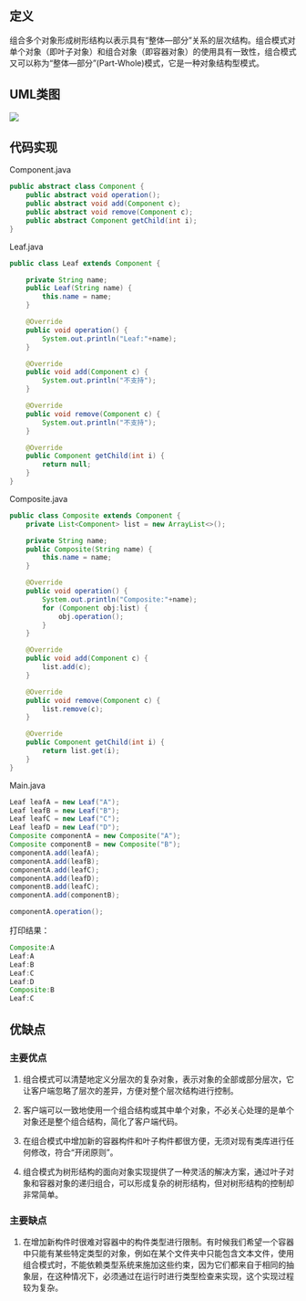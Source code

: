## 定义

组合多个对象形成树形结构以表示具有“整体—部分”关系的层次结构。组合模式对单个对象（即叶子对象）和组合对象（即容器对象）的使用具有一致性，组合模式又可以称为“整体—部分”(Part-Whole)模式，它是一种对象结构型模式。


## UML类图

![](https://github.com/GeorgePengZhang/DesignPattern-Java/blob/master/img/Composite/QQ%E6%88%AA%E5%9B%BE20190505192349.png)

## 代码实现

Component.java
``` java
public abstract class Component {
    public abstract void operation();
    public abstract void add(Component c);
    public abstract void remove(Component c);
    public abstract Component getChild(int i);
}
```

Leaf.java
``` java
public class Leaf extends Component {

    private String name;
    public Leaf(String name) {
        this.name = name;
    }

    @Override
    public void operation() {
        System.out.println("Leaf:"+name);
    }

    @Override
    public void add(Component c) {
        System.out.println("不支持");
    }

    @Override
    public void remove(Component c) {
        System.out.println("不支持");
    }

    @Override
    public Component getChild(int i) {
        return null;
    }
}
```

Composite.java
``` java
public class Composite extends Component {
    private List<Component> list = new ArrayList<>();

    private String name;
    public Composite(String name) {
        this.name = name;
    }

    @Override
    public void operation() {
        System.out.println("Composite:"+name);
        for (Component obj:list) {
            obj.operation();
        }
    }

    @Override
    public void add(Component c) {
        list.add(c);
    }

    @Override
    public void remove(Component c) {
        list.remove(c);
    }

    @Override
    public Component getChild(int i) {
        return list.get(i);
    }
}
```

Main.java
``` java
Leaf leafA = new Leaf("A");
Leaf leafB = new Leaf("B");
Leaf leafC = new Leaf("C");
Leaf leafD = new Leaf("D");
Composite componentA = new Composite("A");
Composite componentB = new Composite("B");
componentA.add(leafA);
componentA.add(leafB);
componentA.add(leafC);
componentA.add(leafD);
componentB.add(leafC);
componentA.add(componentB);

componentA.operation();
```

打印结果：
``` java
Composite:A
Leaf:A
Leaf:B
Leaf:C
Leaf:D
Composite:B
Leaf:C
```

## 优缺点

### 主要优点

1. 组合模式可以清楚地定义分层次的复杂对象，表示对象的全部或部分层次，它让客户端忽略了层次的差异，方便对整个层次结构进行控制。

2. 客户端可以一致地使用一个组合结构或其中单个对象，不必关心处理的是单个对象还是整个组合结构，简化了客户端代码。

3. 在组合模式中增加新的容器构件和叶子构件都很方便，无须对现有类库进行任何修改，符合“开闭原则”。

4. 组合模式为树形结构的面向对象实现提供了一种灵活的解决方案，通过叶子对象和容器对象的递归组合，可以形成复杂的树形结构，但对树形结构的控制却非常简单。

### 主要缺点

1. 在增加新构件时很难对容器中的构件类型进行限制。有时候我们希望一个容器中只能有某些特定类型的对象，例如在某个文件夹中只能包含文本文件，使用组合模式时，不能依赖类型系统来施加这些约束，因为它们都来自于相同的抽象层，在这种情况下，必须通过在运行时进行类型检查来实现，这个实现过程较为复杂。